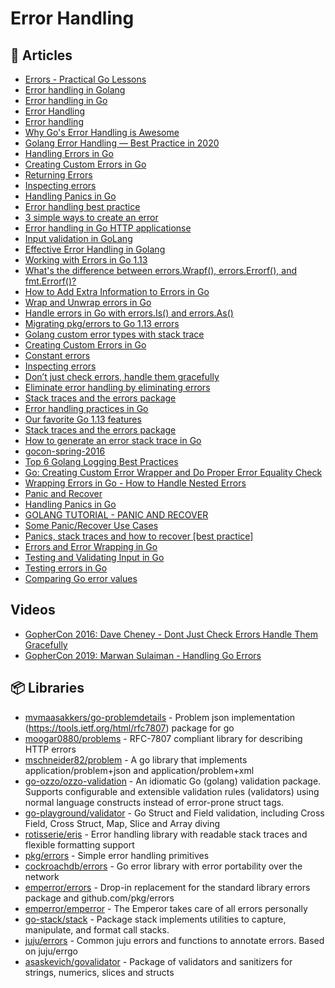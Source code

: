 # Error Handling

## 📕 Articles
- [Errors - Practical Go Lessons](https://www.practical-go-lessons.com/chap-23-errors)
- [Error handling in Golang](https://gabrieltanner.org/blog/golang-error-handling-definitive-guide)
- [Error handling in Go](https://medium.com/rungo/error-handling-in-go-f0125de052f0)
- [Error Handling](https://golangbot.com/error-handling/)
- [Error handling](https://astaxie.gitbooks.io/build-web-application-with-golang/content/en/11.1.html)
- [Why Go's Error Handling is Awesome](https://rauljordan.com/2020/07/06/why-go-error-handling-is-awesome.html)
- [Golang Error Handling — Best Practice in 2020](https://itnext.io/golang-error-handling-best-practice-a36f47b0b94c)
- [Handling Errors in Go](https://www.digitalocean.com/community/tutorials/handling-errors-in-go)
- [Creating Custom Errors in Go](https://www.digitalocean.com/community/tutorials/creating-custom-errors-in-go)
- [Returning Errors](https://npf.io/2015/10/errors/)
- [Inspecting errors](https://dave.cheney.net/2014/12/24/inspecting-errors)
- [Handling Panics in Go](https://www.digitalocean.com/community/tutorials/handling-panics-in-go)
- [Error handling best practice](https://yourbasic.org/golang/errors-explained/)
- [3 simple ways to create an error](https://yourbasic.org/golang/create-error/)
- [Error handling in Go HTTP applicationse](https://www.joeshaw.org/error-handling-in-go-http-applications/)
- [Input validation in GoLang](https://medium.com/@apzuk3/input-validation-in-golang-bc24cdec1835)
- [Effective Error Handling in Golang](https://earthly.dev/blog/golang-errors/)
- [Working with Errors in Go 1.13](https://go.dev/blog/go1.13-errors)
- [What's the difference between errors.Wrapf(), errors.Errorf(), and fmt.Errorf()?](https://stackoverflow.com/questions/61933650/whats-the-difference-between-errors-wrapf-errors-errorf-and-fmt-errorf)
- [How to Add Extra Information to Errors in Go](https://www.digitalocean.com/community/tutorials/how-to-add-extra-information-to-errors-in-go)
- [Wrap and Unwrap errors in Go](https://gosamples.dev/wrap-unwrap-errors/)
- [Handle errors in Go with errors.Is() and errors.As()](https://gosamples.dev/check-error-type/)
- [Migrating pkg/errors to Go 1.13 errors](https://mycodesmells.com/post/migrating-pkg-errors-to-go-113-errors)
- [Golang custom error types with stack trace](https://klotzandrew.com/blog/error-handling-in-golang)
- [Creating Custom Errors in Go](https://www.digitalocean.com/community/tutorials/creating-custom-errors-in-go)
- [Constant errors](https://dave.cheney.net/2016/04/07/constant-errors)
- [Inspecting errors](https://dave.cheney.net/2014/12/24/inspecting-errors)
- [Don’t just check errors, handle them gracefully](https://dave.cheney.net/2016/04/27/dont-just-check-errors-handle-them-gracefully)
- [Eliminate error handling by eliminating errors](https://dave.cheney.net/2019/01/27/eliminate-error-handling-by-eliminating-errors)
- [Stack traces and the errors package](https://dave.cheney.net/2016/06/12/stack-traces-and-the-errors-package)
- [Error handling practices in Go](https://banzaicloud.com/blog/error-handling-go/)
- [Our favorite Go 1.13 features](https://banzaicloud.com/blog/go-1-13-favorite-features/)
- [Stack traces and the errors package](https://dave.cheney.net/2016/06/12/stack-traces-and-the-errors-package)
- [How to generate an error stack trace in Go](https://www.sohamkamani.com/blog/2018/05/15/golang-error-stack-trace/)
- [gocon-spring-2016](http://dave.cheney.net/paste/gocon-spring-2016.pdf)
- [Top 6 Golang Logging Best Practices](https://blog.boot.dev/golang/golang-logging-best-practices/)
- [Go: Creating Custom Error Wrapper and Do Proper Error Equality Check](https://dev.to/tigorlazuardi/go-creating-custom-error-wrapper-and-do-proper-error-equality-check-11k7)
- [Wrapping Errors in Go - How to Handle Nested Errors](https://blog.boot.dev/golang/wrapping-errors-in-go-how-to-handle-nested-errors/)
- [Panic and Recover](https://golangbot.com/panic-and-recover/)
- [Handling Panics in Go](https://www.digitalocean.com/community/tutorials/handling-panics-in-go)
- [GOLANG TUTORIAL - PANIC AND RECOVER](https://www.bogotobogo.com/GoLang/GoLang_Panic_and_Recover.php)
- [Some Panic/Recover Use Cases](https://go101.org/article/panic-and-recover-use-cases.html)
- [Panics, stack traces and how to recover [best practice]](https://yourbasic.org/golang/recover-from-panic/)
- [Errors and Error Wrapping in Go](https://trstringer.com/errors-and-error-wrapping-go/)
- [Testing and Validating Input in Go](https://hackwild.com/article/go-input-validation-and-testing/)
- [Testing errors in Go](https://bitfieldconsulting.com/golang/testing-errors)
- [Comparing Go error values](https://bitfieldconsulting.com/golang/comparing-errors)
## Videos
- [GopherCon 2016: Dave Cheney - Dont Just Check Errors Handle Them Gracefully](https://www.youtube.com/watch?v=lsBF58Q-DnY)
- [GopherCon 2019: Marwan Sulaiman - Handling Go Errors](https://www.youtube.com/watch?v=4WIhhzTTd0Y)

## 📦 Libraries
- [mvmaasakkers/go-problemdetails](https://github.com/mvmaasakkers/go-problemdetails) - Problem json implementation (https://tools.ietf.org/html/rfc7807) package for go
- [moogar0880/problems](https://github.com/moogar0880/problems) - RFC-7807 compliant library for describing HTTP errors
- [mschneider82/problem](https://github.com/mschneider82/problem) - A go library that implements application/problem+json and application/problem+xml
- [go-ozzo/ozzo-validation](https://github.com/go-ozzo/ozzo-validation) - An idiomatic Go (golang) validation package. Supports configurable and extensible validation rules (validators) using normal language constructs instead of error-prone struct tags.
- [go-playground/validator](https://github.com/go-playground/validator) - Go Struct and Field validation, including Cross Field, Cross Struct, Map, Slice and Array diving
- [rotisserie/eris](https://github.com/rotisserie/eris) - Error handling library with readable stack traces and flexible formatting support
- [pkg/errors](https://github.com/pkg/errors) - Simple error handling primitives
- [cockroachdb/errors](https://github.com/cockroachdb/errors) - Go error library with error portability over the network
- [emperror/errors](https://github.com/emperror/errors) - Drop-in replacement for the standard library errors package and github.com/pkg/errors
- [emperror/emperror](https://github.com/emperror/emperror) - The Emperor takes care of all errors personally
- [go-stack/stack](https://github.com/go-stack/stack) - Package stack implements utilities to capture, manipulate, and format call stacks.
- [juju/errors](https://github.com/juju/errors) - Common juju errors and functions to annotate errors. Based on juju/errgo
- [asaskevich/govalidator](https://github.com/asaskevich/govalidator) - Package of validators and sanitizers for strings, numerics, slices and structs